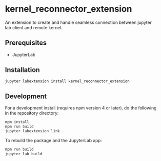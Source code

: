 # kernel_reconnector_extension

An extension to create and handle seamless connection between jupyter lab client and remote kernel.


## Prerequisites

* JupyterLab

## Installation

```bash
jupyter labextension install kernel_reconnector_extension
```

## Development

For a development install (requires npm version 4 or later), do the following in the repository directory:

```bash
npm install
npm run build
jupyter labextension link .
```

To rebuild the package and the JupyterLab app:

```bash
npm run build
jupyter lab build
```

